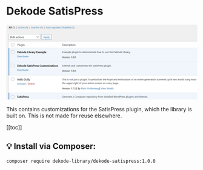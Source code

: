 # Dekode SatisPress

![Screenshot](./screenshot.png)

This contains customizations for the SatisPress plugin, which the library is built on. This is not made for reuse elsewhere.

[[toc]]

## 💡 Install via Composer:
```bash
composer require dekode-library/dekode-satispress:1.0.0
```
